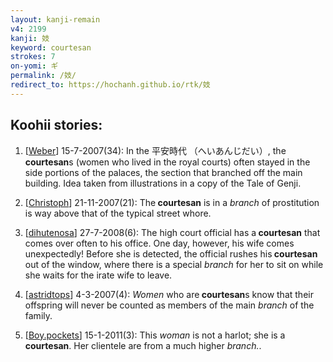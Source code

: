 ```yaml
---
layout: kanji-remain
v4: 2199
kanji: 妓
keyword: courtesan
strokes: 7
on-yomi: ギ
permalink: /妓/
redirect_to: https://hochanh.github.io/rtk/妓
---
```


## Koohii stories: 

1) [<a href="http://kanji.koohii.com/profile/Weber">Weber</a>] 15-7-2007(34): In the 平安時代 （へいあんじだい）, the<strong> courtesan</strong>s (women who lived in the royal courts) often stayed in the side portions of the palaces, the section that branched off the main building. Idea taken from illustrations in a copy of the Tale of Genji.

2) [<a href="http://kanji.koohii.com/profile/Christoph">Christoph</a>] 21-11-2007(21): The<strong> courtesan</strong> is in a <em>branch</em> of prostitution is way above that of the typical street whore.

3) [<a href="http://kanji.koohii.com/profile/dihutenosa">dihutenosa</a>] 27-7-2008(6): The high court official has a<strong> courtesan</strong> that comes over often to his office. One day, however, his wife comes unexpectedly! Before she is detected, the official rushes his<strong> courtesan</strong> out of the window, where there is a special <em>branch</em> for her to sit on while she waits for the irate wife to leave.

4) [<a href="http://kanji.koohii.com/profile/astridtops">astridtops</a>] 4-3-2007(4): <em>Women</em> who are<strong> courtesan</strong>s know that their offspring will never be counted as members of the main <em>branch</em> of the family.

5) [<a href="http://kanji.koohii.com/profile/Boy.pockets">Boy.pockets</a>] 15-1-2011(3): This <em>woman</em> is not a harlot; she is a<strong> courtesan</strong>. Her clientele are from a much higher <em>branch.</em>.

